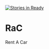 [![Stories in Ready](https://badge.waffle.io/robinsound/RaC.png?label=ready&title=Ready)](https://waffle.io/robinsound/RaC)
# RaC
Rent A Car
